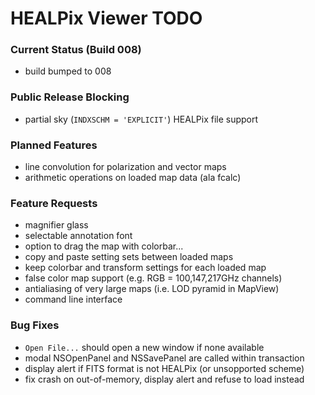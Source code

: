 # HEALPix Viewer TODO

### Current Status (Build 008)

- build bumped to 008

### Public Release Blocking

- partial sky (`INDXSCHM = 'EXPLICIT'`) HEALPix file support

### Planned Features

- line convolution for polarization and vector maps
- arithmetic operations on loaded map data (ala fcalc)

### Feature Requests

- magnifier glass
- selectable annotation font
- option to drag the map with colorbar...
- copy and paste setting sets between loaded maps
- keep colorbar and transform settings for each loaded map
- false color map support (e.g. RGB = 100,147,217GHz channels)
- antialiasing of very large maps (i.e. LOD pyramid in MapView)
- command line interface

### Bug Fixes

- `Open File...` should open a new window if none available
- modal NSOpenPanel and NSSavePanel are called within transaction
- display alert if FITS format is not HEALPix (or unsopported scheme)
- fix crash on out-of-memory, display alert and refuse to load instead
